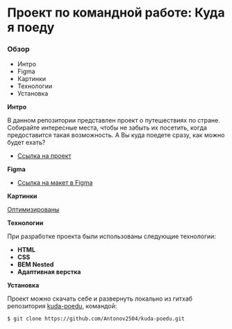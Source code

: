 # Проект по командной работе: Куда я поеду

### Обзор
* Интро
* Figma
* Картинки
* Технологии
* Установка

**Интро**

В данном репозитории представлен проект о путешествиях по стране. Собирайте интересные места, чтобы не забыть их посетить, когда предоставится такая возможность.
А Вы куда поедете сразу, как можно будет ехать?

* [Ссылка на проект](https://antonov2504.github.io/kuda-poedu/)

**Figma**

* [Ссылка на макет в Figma](https://www.figma.com/file/YjSTVz1gCk2pKINoro8FWS/kuda-mockup?node-id=0%3A1)

**Картинки**

[Оптимизированы](https://tinypng.com/)

**Технологии**

 При разработке проекта были использованы следующие технологии:

- **HTML**
- **CSS**
- **BEM Nested**
- **Адаптивная верстка**

**Установка**

Проект можно скачать себе и развернуть локально из гитхаб репозитория [kuda-poedu](https://github.com/Antonov2504/kuda-poedu/), командой:
 ```html
$ git clone https://github.com/Antonov2504/kuda-poedu.git
```
